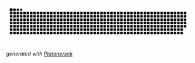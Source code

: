 <picture>
  <source media="(prefers-color-scheme: dark)" srcset="https://raw.githubusercontent.com/Lovefjve/Lovefjve/output/github-contribution-grid-snake-dark.svg">
  <source media="(prefers-color-scheme: light)" srcset="https://raw.githubusercontent.com/Lovefjve/Lovefjve/output/github-contribution-grid-snake.svg">
  <img alt="github contribution grid snake animation" src="https://raw.githubusercontent.com/Lovefjve/Lovefjve/output/github-contribution-grid-snake.svg">
</picture>

_generated with [Platane/snk]([https://github.com/Platane/snk](https://raw.githubusercontent.com/Lovefjve/Lovefjve/output/github-contribution-grid-snake.svg))_
